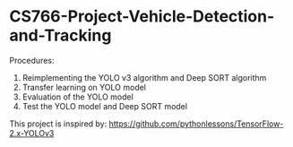 # CS766-Project-Vehicle-Detection-and-Tracking

Procedures:
  1. Reimplementing the YOLO v3 algorithm and Deep SORT algorithm 
  2. Transfer learning on YOLO model 
  3. Evaluation of the YOLO model 
  4. Test the YOLO model and Deep SORT model 


This project is inspired by: https://github.com/pythonlessons/TensorFlow-2.x-YOLOv3
